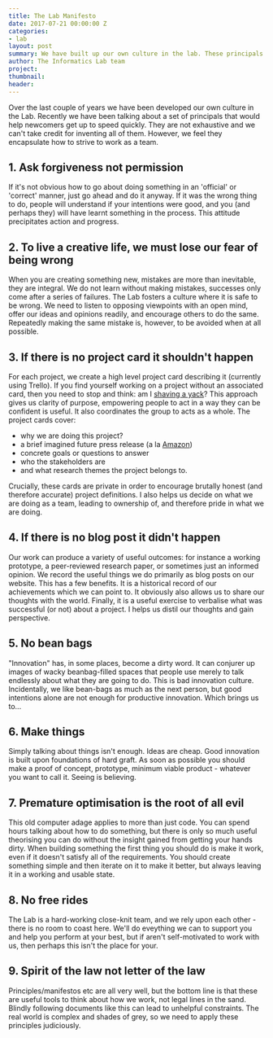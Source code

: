 ```yaml
---
title: The Lab Manifesto
date: 2017-07-21 00:00:00 Z
categories:
- lab
layout: post
summary: We have built up our own culture in the lab. These principals encapsulate that culture.
author: The Informatics Lab team
project:
thumbnail: 
header: 
---
```


Over the last couple of years we have been developed our own culture in the Lab. Recently we have been talking about a set of principals that would help newcomers get up to speed quickly. They are not exhaustive and we can't take credit for inventing all of them. However, we feel they encapsulate how to strive to work as a team.

## 1. Ask forgiveness not permission

If it's not obvious how to go about doing something in an 'official' or 'correct' manner, just go ahead and do it anyway. If it was the wrong thing to do, people will understand if your intentions were good, and you (and perhaps they) will have learnt something in the process. This attitude precipitates action and progress.

## 2. To live a creative life, we must lose our fear of being wrong

When you are creating something new, mistakes are more than inevitable, they are integral. We do not learn without making mistakes, successes only come after a series of failures. The Lab fosters a culture where it is safe to be wrong. We need to listen to opposing viewpoints with an open mind, offer our ideas and opinions readily, and encourage others to do the same. Repeatedly making the same mistake is, however, to be avoided when at all possible.

## 3. If there is no project card it shouldn't happen

For each project, we create a high level project card describing it (currently using Trello). If you find yourself working on a project without an associated card, then you need to stop and think: am I [shaving a yack](https://en.wiktionary.org/wiki/yak_shaving)? This approach gives us clarity of purpose, empowering people to act in a way they can be confident is useful. It also coordinates the group to acts as a whole. The project cards cover: 

* why we are doing this project?
* a brief imagined future press release (a la [Amazon](http://www.allthingsdistributed.com/2006/11/working_backwards.html))
* concrete goals or questions to answer
* who the stakeholders are
* and what research themes the project belongs to.

Crucially, these cards are private in order to encourage brutally honest (and therefore accurate) project definitions. I also helps us decide on what we are doing as a team, leading to ownership of, and therefore pride in what we are doing.

## 4. If there is no blog post it didn't happen

Our work can produce a variety of useful outcomes: for instance a working prototype, a peer-reviewed research paper, or sometimes just an informed opinion. We record the useful things we do primarily as blog posts on our website. This has a few benefits. It is a historical record of our achievements which we can point to. It obviously also allows us to share our thoughts with the world. Finally, it is a useful exercise to verbalise what was successful (or not) about a project. I helps us distil our thoughts and gain perspective.

## 5. No bean bags

"Innovation" has, in some places, become a dirty word. It can conjurer up images of wacky beanbag-filled spaces that people use merely to talk endlessly about what they are going to do. This is bad innovation culture. Incidentally, we like bean-bags as much as the next person, but good intentions alone are not enough for productive innovation. Which brings us to...

## 6. Make things

Simply talking about things isn't enough. Ideas are cheap. Good innovation is built upon foundations of hard graft. As soon as possible you should make a proof of concept, prototype, minimum viable product - whatever you want to call it. Seeing is believing.

## 7. Premature optimisation is the root of all evil

This old computer adage applies to more than just code. You can spend hours talking about how to do something, but there is only so much useful theorising you can do without the insight gained from getting your hands dirty. When building something the first thing you should do is make it work, even if it doesn't satisfy all of the requirements. You should create something simple and then iterate on it to make it better, but always leaving it in a working and usable state.

## 8. No free rides

The Lab is a hard-working close-knit team, and we rely upon each other - there is no room to coast here. We'll do eveything we can to support you and help you perform at your best, but if aren't self-motivated to work with us, then perhaps this isn't the place for your.

## 9. Spirit of the law not letter of the law

Principles/manifestos etc are all very well, but the bottom line is that these are useful tools to think about how we work, not legal lines in the sand. Blindly following documents like this can lead to unhelpful constraints. The real world is complex and shades of grey, so we need to apply these principles judiciously.